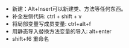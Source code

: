 - 新建：Alt+Insert可以新建类、方法等任何东西。
- 补全左侧代码: ctrl + shift + v 
- 将局部变量写成员变量: ctrl+alt+f
- 用静态导入替换方法变量的导入: alt+enter
- shift+f6 重命名